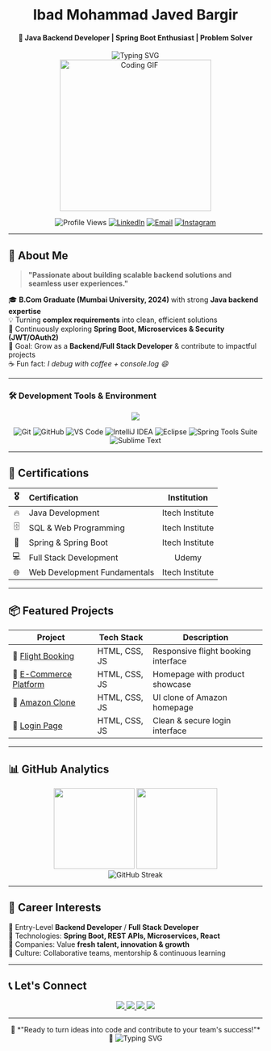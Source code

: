 
<div align="center">

#  Ibad Mohammad Javed Bargir 

#### 🌱 Java Backend Developer | Spring Boot Enthusiast | Problem Solver  

<img src="https://readme-typing-svg.herokuapp.com?font=Fira+Code&size=30&duration=3000&pause=1000&color=00D9FF&center=true&vCenter=true&random=false&width=600&height=100&lines=Java+Backend+Developer+%F0%9F%9A%80;Full+Stack+Enthusiast+%F0%9F%92%BB;Spring+Boot+Specialist+%E2%9C%A8;Always+Ready+to+Code+%F0%9F%94%A5" alt="Typing SVG" />

<div align="center">

  

<img src="https://media.giphy.com/media/qgQUggAC3Pfv687qPC/giphy.gif" height="300" alt="Coding GIF" />  



</div>

![Profile Views](https://komarev.com/ghpvc/?username=ibadbargir&color=brightgreen&style=for-the-badge)
[![LinkedIn](https://img.shields.io/badge/LinkedIn-Connect-0077B5?style=for-the-badge&logo=linkedin&logoColor=white)](https://www.linkedin.com/in/ibad-mohammad-javed-bargir-5b48742b0/)
[![Email](https://img.shields.io/badge/Email-Contact-D14836?style=for-the-badge&logo=gmail&logoColor=white)](mailto:ibad72086@gmail.com)
[![Instagram](https://img.shields.io/badge/Instagram-Follow-E4405F?style=for-the-badge&logo=instagram&logoColor=white)](https://instagram.com/ibadbargir)

</div>

---

## 🚀 About Me  

> **"Passionate about building scalable backend solutions and seamless user experiences."**

🎓 **B.Com Graduate (Mumbai University, 2024)** with strong **Java backend expertise**  
💡 Turning **complex requirements** into clean, efficient solutions  
🌱 Continuously exploring **Spring Boot, Microservices & Security (JWT/OAuth2)**  
🎯 Goal: Grow as a **Backend/Full Stack Developer** & contribute to impactful projects  
☕ Fun fact: *I debug with coffee + console.log 😄*  

---

### **🛠️ Development Tools & Environment**

<div align="center">

<img src="https://skillicons.dev/icons?i=git,github,vscode,idea,eclipse" />


![Git](https://img.shields.io/badge/Git-F05032?style=for-the-badge&logo=git&logoColor=white)
![GitHub](https://img.shields.io/badge/GitHub-181717?style=for-the-badge&logo=github&logoColor=white)
![VS Code](https://img.shields.io/badge/VS%20Code-0078D4?style=for-the-badge&logo=visualstudiocode&logoColor=white)
![IntelliJ IDEA](https://img.shields.io/badge/IntelliJ%20IDEA-000000?style=for-the-badge&logo=intellijidea&logoColor=white)
![Eclipse](https://img.shields.io/badge/Eclipse-2C2255?style=for-the-badge&logo=eclipse&logoColor=white)
![Spring Tools Suite](https://img.shields.io/badge/STS-6DB33F?style=for-the-badge&logo=spring&logoColor=white)
![Sublime Text](https://img.shields.io/badge/Sublime%20Text-FF9800?style=for-the-badge&logo=sublimetext&logoColor=white)

</div>


---

## 💼 Certifications  

| 🎖️ | Certification | Institution |
|:---:|:---|:---:|
| 🔥 | Java Development | Itech Institute |
| 🗄️ | SQL & Web Programming | Itech Institute |
| 🚀 | Spring & Spring Boot | Itech Institute |
| 💻 | Full Stack Development | Udemy |
| 🌐 | Web Development Fundamentals | Itech Institute |

---

## 📦 Featured Projects  

| Project | Tech Stack | Description |
|---------|------------|-------------|
| 🛫 [Flight Booking](https://ibadbargir.github.io/Flight-Booking-Home-Page/) | HTML, CSS, JS | Responsive flight booking interface |
| 🛒 [E-Commerce Platform](https://ibadbargir.github.io/Ecommerce-home-page/) | HTML, CSS, JS | Homepage with product showcase |
| 🏪 [Amazon Clone](https://ibadbargir.github.io/Amazon-clone/) | HTML, CSS, JS | UI clone of Amazon homepage |
| 🔐 [Login Page](https://ibadbargir.github.io/login-page/) | HTML, CSS, JS | Clean & secure login interface |

---

## 📊 GitHub Analytics  

<div align="center">

<img height="160em" src="https://github-readme-stats.vercel.app/api?username=ibadbargir&show_icons=true&theme=tokyonight&count_private=true"/>
<img height="160em" src="https://github-readme-stats.vercel.app/api/top-langs/?username=ibadbargir&layout=compact&theme=tokyonight"/>

<div align="center">

<img src="https://streak-stats.demolab.com?user=ibadbargir&theme=tokyonight" alt="GitHub Streak"/>

</div>



</div>

---

## 🎯 Career Interests  

💼 Entry-Level **Backend Developer** / **Full Stack Developer**  
🌟 Technologies: **Spring Boot, REST APIs, Microservices, React**  
🚀 Companies: Value **fresh talent, innovation & growth**  
🤝 Culture: Collaborative teams, mentorship & continuous learning  

---

## 📞 Let's Connect  

<div align="center">

<a href="https://linkedin.com/in/ibadbargir" target="_blank">
<img src="https://img.shields.io/badge/LinkedIn-0A66C2?style=for-the-badge&logo=linkedin&logoColor=white"/>
</a>
<a href="mailto:ibad72086@gmail.com" target="_blank">
<img src="https://img.shields.io/badge/Gmail-EA4335?style=for-the-badge&logo=gmail&logoColor=white"/>
</a>
<a href="https://instagram.com/ibadbargir" target="_blank">
<img src="https://img.shields.io/badge/Instagram-E4405F?style=for-the-badge&logo=instagram&logoColor=white"/>
</a>
<a href="https://wa.me/919876543210" target="_blank">
<img src="https://img.shields.io/badge/WhatsApp-25D366?style=for-the-badge&logo=whatsapp&logoColor=white"/>
</a>

</div>

---

<div align="center">  
🌟 *"Ready to turn ideas into code and contribute to your team's success!"* 🌟  

<img src="https://readme-typing-svg.herokuapp.com?font=Fira+Code&size=20&duration=3000&pause=1000&color=F75C7E&center=true&vCenter=true&random=false&width=435&lines=Thanks+for+visiting!+%F0%9F%98%84;Let%27s+build+something+awesome!+%F0%9F%9A%80;Happy+Coding!+%F0%9F%92%BB" alt="Typing SVG" />  
</div>
